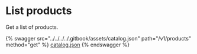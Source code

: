 # List products

Get a list of products.

{% swagger src="../../../../.gitbook/assets/catalog.json" path="/v1/products" method="get" %}
[catalog.json](../../../../.gitbook/assets/catalog.json)
{% endswagger %}
